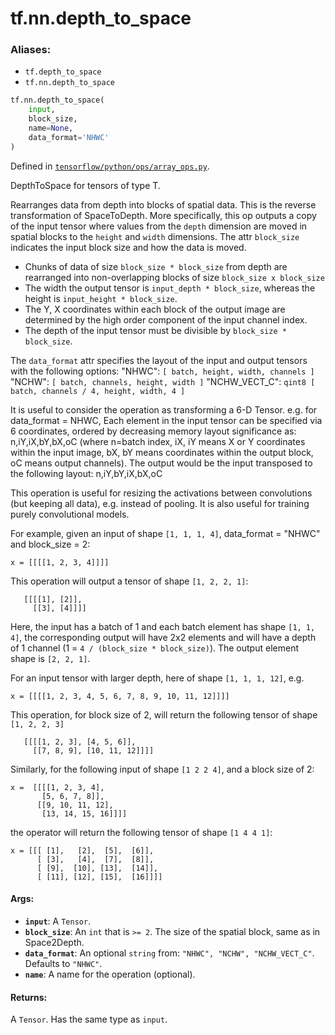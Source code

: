 <div itemscope itemtype="http://developers.google.com/ReferenceObject">
<meta itemprop="name" content="tf.nn.depth_to_space" />
<meta itemprop="path" content="Stable" />
</div>

# tf.nn.depth_to_space

### Aliases:

* `tf.depth_to_space`
* `tf.nn.depth_to_space`

``` python
tf.nn.depth_to_space(
    input,
    block_size,
    name=None,
    data_format='NHWC'
)
```



Defined in [`tensorflow/python/ops/array_ops.py`](/code/stable/tensorflow/python/ops/array_ops.py).

DepthToSpace for tensors of type T.

Rearranges data from depth into blocks of spatial data.
This is the reverse transformation of SpaceToDepth. More specifically,
this op outputs a copy of the input tensor where values from the `depth`
dimension are moved in spatial blocks to the `height` and `width` dimensions.
The attr `block_size` indicates the input block size and how the data is moved.

  * Chunks of data of size `block_size * block_size` from depth are rearranged
    into non-overlapping blocks of size `block_size x block_size`
  * The width the output tensor is `input_depth * block_size`, whereas the
    height is `input_height * block_size`.
  * The Y, X coordinates within each block of the output image are determined
    by the high order component of the input channel index.
  * The depth of the input tensor must be divisible by
    `block_size * block_size`.

The `data_format` attr specifies the layout of the input and output tensors
with the following options:
  "NHWC": `[ batch, height, width, channels ]`
  "NCHW": `[ batch, channels, height, width ]`
  "NCHW_VECT_C":
      `qint8 [ batch, channels / 4, height, width, 4 ]`

It is useful to consider the operation as transforming a 6-D Tensor.
e.g. for data_format = NHWC,
     Each element in the input tensor can be specified via 6 coordinates,
     ordered by decreasing memory layout significance as:
     n,iY,iX,bY,bX,oC  (where n=batch index, iX, iY means X or Y coordinates
                        within the input image, bX, bY means coordinates
                        within the output block, oC means output channels).
     The output would be the input transposed to the following layout:
     n,iY,bY,iX,bX,oC

This operation is useful for resizing the activations between convolutions
(but keeping all data), e.g. instead of pooling. It is also useful for training
purely convolutional models.

For example, given an input of shape `[1, 1, 1, 4]`, data_format = "NHWC" and
block_size = 2:

```
x = [[[[1, 2, 3, 4]]]]

```

This operation will output a tensor of shape `[1, 2, 2, 1]`:

```
   [[[[1], [2]],
     [[3], [4]]]]
```

Here, the input has a batch of 1 and each batch element has shape `[1, 1, 4]`,
the corresponding output will have 2x2 elements and will have a depth of
1 channel (1 = `4 / (block_size * block_size)`).
The output element shape is `[2, 2, 1]`.

For an input tensor with larger depth, here of shape `[1, 1, 1, 12]`, e.g.

```
x = [[[[1, 2, 3, 4, 5, 6, 7, 8, 9, 10, 11, 12]]]]
```

This operation, for block size of 2, will return the following tensor of shape
`[1, 2, 2, 3]`

```
   [[[[1, 2, 3], [4, 5, 6]],
     [[7, 8, 9], [10, 11, 12]]]]

```

Similarly, for the following input of shape `[1 2 2 4]`, and a block size of 2:

```
x =  [[[[1, 2, 3, 4],
       [5, 6, 7, 8]],
      [[9, 10, 11, 12],
       [13, 14, 15, 16]]]]
```

the operator will return the following tensor of shape `[1 4 4 1]`:

```
x = [[[ [1],   [2],  [5],  [6]],
      [ [3],   [4],  [7],  [8]],
      [ [9],  [10], [13],  [14]],
      [ [11], [12], [15],  [16]]]]

```

#### Args:

* <b>`input`</b>: A `Tensor`.
* <b>`block_size`</b>: An `int` that is `>= 2`.
    The size of the spatial block, same as in Space2Depth.
* <b>`data_format`</b>: An optional `string` from: `"NHWC", "NCHW", "NCHW_VECT_C"`. Defaults to `"NHWC"`.
* <b>`name`</b>: A name for the operation (optional).


#### Returns:

A `Tensor`. Has the same type as `input`.